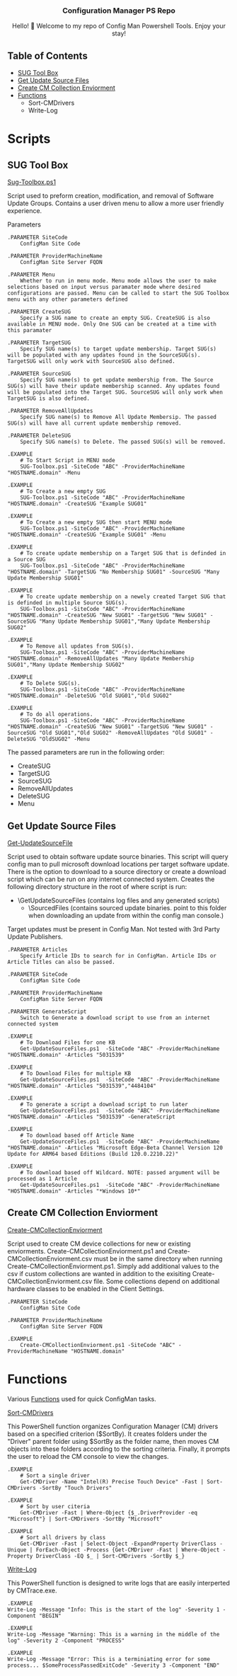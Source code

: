 <h3 align="center">Configuration Manager PS Repo</h3>


<p align = "center">Hello! 👋 Welcome to my repo of Config Man Powershell Tools. Enjoy your stay!</p>


## Table of Contents

- [SUG Tool Box](#SUG-Tool-Box-)
- [Get Update Source Files](#Get-Update-Source-Files-)
- [Create CM Collection Enviorment](#Create-CM-Collection-Enviorment-)
- [Functions](#functions-)
    - Sort-CMDrivers
    - Write-Log

# Scripts

## SUG Tool Box <a name = "SUGToolBox"></a>
[Sug-Toolbox.ps1](https://github.com/Sam-3-git/Configuration-Manager-PS-Scripts/blob/main/Scripts/SUG-Toolbox.ps1)

Script used to preform creation, modification, and removal of Software Update Groups. Contains a user driven menu to allow a more user friendly experience. 

Parameters

    .PARAMETER SiteCode
        ConfigMan Site Code

    .PARAMETER ProviderMachineName
        ConfigMan Site Server FQDN

    .PARAMETER Menu
        Whether to run in menu mode. Menu mode allows the user to make selections based on input versus paramater mode where desired configurations are passed. Menu can be called to start the SUG Toolbox menu with any other parameters defined

    .PARAMETER CreateSUG
        Specify a SUG name to create an empty SUG. CreateSUG is also available in MENU mode. Only One SUG can be created at a time with this paramater

    .PARAMETER TargetSUG
        Specify SUG name(s) to target update membership. Target SUG(s) will be populated with any updates found in the SourceSUG(s). TargetSUG will only work with SourceSUG also defined.

    .PARAMETER SourceSUG
        Specify SUG name(s) to get update membership from. The Source SUG(s) will have their update membership scanned. Any updates found will be populated into the Target SUG. SourceSUG will only work when TargetSUG is also defined.
   
    .PARAMETER RemoveAllUpdates
        Specify SUG name(s) to Remove All Update Membersip. The passed SUG(s) will have all current update membership removed.  

    .PARAMETER DeleteSUG
        Specify SUG name(s) to Delete. The passed SUG(s) will be removed.  

    .EXAMPLE
        # To Start Script in MENU mode
        SUG-Toolbox.ps1 -SiteCode "ABC" -ProviderMachineName "HOSTNAME.domain" -Menu
   
    .EXAMPLE
        # To Create a new empty SUG
        SUG-Toolbox.ps1 -SiteCode "ABC" -ProviderMachineName "HOSTNAME.domain" -CreateSUG "Example SUG01"

    .EXAMPLE
        # To Create a new empty SUG then start MENU mode
        SUG-Toolbox.ps1 -SiteCode "ABC" -ProviderMachineName "HOSTNAME.domain" -CreateSUG "Example SUG01" -Menu

    .EXAMPLE
        # To create update membership on a Target SUG that is definded in a Source SUG
        SUG-Toolbox.ps1 -SiteCode "ABC" -ProviderMachineName "HOSTNAME.domain" -TargetSUG "No Membership SUG01" -SourceSUG "Many Update Membership SUG01"

    .EXAMPLE
        # To create update membership on a newely created Target SUG that is definded in multiple Source SUG(s).
        SUG-Toolbox.ps1 -SiteCode "ABC" -ProviderMachineName "HOSTNAME.domain" -CreateSUG "New SUG01" -TargetSUG "New SUG01" -SourceSUG "Many Update Membership SUG01","Many Update Membership SUG02"
   
    .EXAMPLE
        # To Remove all updates from SUG(s).
        SUG-Toolbox.ps1 -SiteCode "ABC" -ProviderMachineName "HOSTNAME.domain" -RemoveAllUpdates "Many Update Membership SUG01","Many Update Membership SUG02"

    .EXAMPLE
        # To Delete SUG(s).
        SUG-Toolbox.ps1 -SiteCode "ABC" -ProviderMachineName "HOSTNAME.domain" -DeleteSUG "Old SUG01","Old SUG02"

    .EXAMPLE
        # To do all operations.
        SUG-Toolbox.ps1 -SiteCode "ABC" -ProviderMachineName "HOSTNAME.domain" -CreateSUG "New SUG01" -TargetSUG "New SUG01" -SourceSUG "Old SUG01","Old SUG02" -RemoveAllUpdates "Old SUG01" -DeleteSUG "OldSUG02" -Menu

The passed parameters are run in the following order: 
- CreateSUG
- TargetSUG
- SourceSUG
- RemoveAllUpdates
- DeleteSUG
- Menu

## Get Update Source Files <a name = "GetUpdateSourceFiles"></a>
[Get-UpdateSourceFile](https://github.com/Sam-3-git/Configuration-Manager-PS-Scripts/blob/main/Scripts/Get-UpdateSourceFile.ps1)

Script used to obtain software update source binaries. This script will query config man to pull microsoft download locations per target software update. There is the option to download to a source directory or create a download script which can be run on any internet connected system. Creates the following directory structure in the root of where script is run:
- \GetUpdateSourceFiles (contains log files and any generated scripts)
    - \SourcedFiles (contains sourced update binaries. point to this folder when downloading an update from within the config man console.)

Target updates must be present in Config Man. Not tested with 3rd Party Update Publishers. 

    .PARAMETER Articles
        Specify Article IDs to search for in ConfigMan. Article IDs or Article Titles can also be passed.

    .PARAMETER SiteCode
        ConfigMan Site Code

    .PARAMETER ProviderMachineName
        ConfigMan Site Server FQDN

    .PARAMETER GenerateScript
        Switch to Generate a download script to use from an internet connected system

    .EXAMPLE
        # To Download Files for one KB
        Get-UpdateSourceFiles.ps1  -SiteCode "ABC" -ProviderMachineName "HOSTNAME.domain" -Articles "5031539"
   
    .EXAMPLE
        # To Download Files for multiple KB
        Get-UpdateSourceFiles.ps1  -SiteCode "ABC" -ProviderMachineName "HOSTNAME.domain" -Articles "5031539","4484104"

    .EXAMPLE
        # To generate a script a download script to run later
        Get-UpdateSourceFiles.ps1  -SiteCode "ABC" -ProviderMachineName "HOSTNAME.domain" -Articles "5031539" -GenerateScript
   
    .EXAMPLE
        # To download based off Article Name
        Get-UpdateSourceFiles.ps1  -SiteCode "ABC" -ProviderMachineName "HOSTNAME.domain" -Articles "Microsoft Edge-Beta Channel Version 120 Update for ARM64 based Editions (Build 120.0.2210.22)"

    .EXAMPLE
        # To download based off Wildcard. NOTE: passed argument will be processed as 1 Article
        Get-UpdateSourceFiles.ps1  -SiteCode "ABC" -ProviderMachineName "HOSTNAME.domain" -Articles "*Windows 10*"

## Create CM Collection Enviorment <a name = "CreateCMCollectionEnviorment"></a>
[Create-CMCollectionEnviorment](https://github.com/Sam-3-git/Configuration-Manager-PS/tree/main/Scripts/Create-CMCollectionEnviorment)

Script used to create CM device collections for new or existing enviorments. Create-CMCollectionEnviorment.ps1 and Create-CMCollectionEnviorment.csv must be in the same directory when running Create-CMCollectionEnviorment.ps1. Simply add additional values to the csv if custom collections are wanted in addition to the exisiting Create-CMCollectionEnviorment.csv file. Some collections depend on additional hardware classes to be enabled in the Client Settings. 

    .PARAMETER SiteCode
        ConfigMan Site Code

    .PARAMETER ProviderMachineName
        ConfigMan Site Server FQDN

    .EXAMPLE
        Create-CMCollectionEnviorment.ps1 -SiteCode "ABC" -ProviderMachineName "HOSTNAME.domain"

# Functions <a name = "Functions"></a>
Various [Functions](https://github.com/Sam-3-git/Configuration-Manager-PS/tree/main/Functions) used for quick ConfigMan tasks.





[Sort-CMDrivers](https://github.com/Sam-3-git/Configuration-Manager-PS/blob/main/Functions/Sort-CMDrivers)

This PowerShell function organizes Configuration Manager (CM) drivers based on a specified criterion ($SortBy). It creates folders under the "Driver" parent folder using $SortBy as the folder name, then moves CM objects into these folders according to the sorting criteria. Finally, it prompts the user to reload the CM console to view the changes.
    
    .EXAMPLE
        # Sort a single driver
        Get-CMDriver -Name "Intel(R) Precise Touch Device" -Fast | Sort-CMDrivers -SortBy "Touch Drivers"
   
    .EXAMPLE
        # Sort by user citeria
        Get-CMDriver -Fast | Where-Object {$_.DriverProvider -eq "Microsoft"} | Sort-CMDrivers -SortBy "Microsoft"

    .EXAMPLE
        # Sort all drivers by class
        Get-CMDriver -Fast | Select-Object -ExpandProperty DriverClass -Unique | ForEach-Object -Process {Get-CMDriver -Fast | Where-Object -Property DriverClass -EQ $_ | Sort-CMDrivers -SortBy $_}

[Write-Log](https://github.com/Sam-3-git/Configuration-Manager-PS/blob/main/Functions/Write-Log)

This PowerShell function is designed to write logs that are easily interperted by CMTrace.exe.

    .EXAMPLE
    Write-Log -Message "Info: This is the start of the log" -Severity 1 -Component "BEGIN"

    .EXAMPLE
    Write-Log -Message "Warning: This is a warning in the middle of the log" -Severity 2 -Component "PROCESS"

    .EXAMPLE
    Write-Log -Message "Error: This is a terminiating error for some process... $SomeProcessPassedExitCode" -Severity 3 -Component "END"




